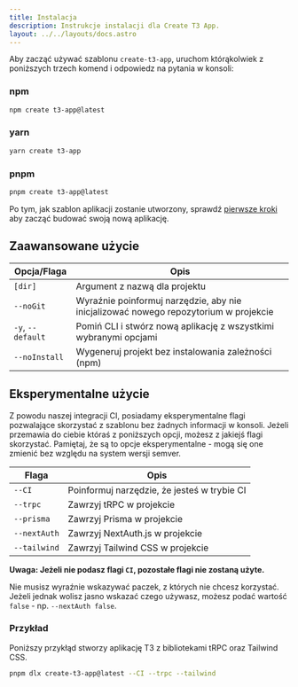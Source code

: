 ```yaml
---
title: Instalacja
description: Instrukcje instalacji dla Create T3 App.
layout: ../../layouts/docs.astro
---
```


Aby zacząć używać szablonu `create-t3-app`, uruchom którąkolwiek z poniższych trzech komend i odpowiedz na pytania w konsoli:

### npm

```bash
npm create t3-app@latest
```

### yarn

```bash
yarn create t3-app
```

### pnpm

```bash
pnpm create t3-app@latest
```

Po tym, jak szablon aplikacji zostanie utworzony, sprawdź [pierwsze kroki](/pl/usage/first-steps) aby zacząć budować swoją nową aplikację.

## Zaawansowane użycie

| Opcja/Flaga       | Opis                                                                                 |
| ----------------- | ------------------------------------------------------------------------------------ |
| `[dir]`           | Argument z nazwą dla projektu                                                        |
| `--noGit`         | Wyraźnie poinformuj narzędzie, aby nie inicjalizować nowego repozytorium w projekcie |
| `-y`, `--default` | Pomiń CLI i stwórz nową aplikację z wszystkimi wybranymi opcjami                     |
| `--noInstall`     | Wygeneruj projekt bez instalowania zależności (npm)                                  |

## Eksperymentalne użycie

Z powodu naszej integracji CI, posiadamy eksperymentalne flagi pozwalające skorzystać z szablonu bez żadnych informacji w konsoli. Jeżeli przemawia do ciebie któraś z poniższych opcji, możesz z jakiejś flagi skorzystać. Pamiętaj, że są to opcje eksperymentalne - mogą się one zmienić bez względu na system wersji semver.

| Flaga        | Opis                                        |
| ------------ | ------------------------------------------- |
| `--CI`       | Poinformuj narzędzie, że jesteś w trybie CI |
| `--trpc`     | Zawrzyj tRPC w projekcie                    |
| `--prisma`   | Zawrzyj Prisma w projekcie                  |
| `--nextAuth` | Zawrzyj NextAuth.js w projekcie             |
| `--tailwind` | Zawrzyj Tailwind CSS w projekcie            |

**Uwaga: Jeżeli nie podasz flagi `CI`, pozostałe flagi nie zostaną użyte.**

Nie musisz wyraźnie wskazywać paczek, z których nie chcesz korzystać. Jeżeli jednak wolisz jasno wskazać czego używasz, możesz podać wartość `false` - np. `--nextAuth false`.

### Przykład

Poniższy przykłąd stworzy aplikację T3 z bibliotekami tRPC oraz Tailwind CSS.

```bash
pnpm dlx create-t3-app@latest --CI --trpc --tailwind
```
